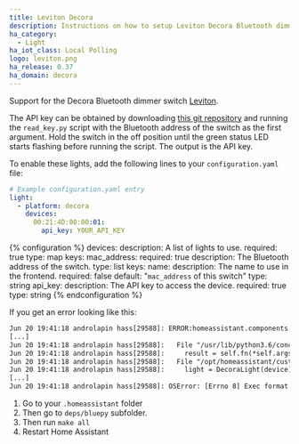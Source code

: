```yaml
---
title: Leviton Decora
description: Instructions on how to setup Leviton Decora Bluetooth dimmers within Home Assistant.
ha_category:
  - Light
ha_iot_class: Local Polling
logo: leviton.png
ha_release: 0.37
ha_domain: decora
---
```


Support for the Decora Bluetooth dimmer switch [Leviton](https://www.leviton.com/en/products/residential/dimmers/automation-smart-home/decora-digital-with-bluetooth-dimmers#t=Products&sort=%40wcs_site_tree_rank%20ascending&layout=card).

The API key can be obtained by downloading [this git repository](https://github.com/mjg59/python-decora) and running the `read_key.py` script with the Bluetooth address of the switch as the first argument. Hold the switch in the off position until the green status LED starts flashing before running the script. The output is the API key.

To enable these lights, add the following lines to your `configuration.yaml` file:

```yaml
# Example configuration.yaml entry
light:
  - platform: decora
    devices:
      00:21:4D:00:00:01:
        api_key: YOUR_API_KEY
```

{% configuration %}
devices:
  description: A list of lights to use.
  required: true
  type: map
  keys:
    mac_address:
      required: true
      description: The Bluetooth address of the switch.
      type: list
      keys:
        name:
          description: The name to use in the frontend.
          required: false
          default: "`mac_address` of this switch"
          type: string
        api_key:
          description: The API key to access the device.
          required: true
          type: string
{% endconfiguration %}

<div class='note'>

If you get an error looking like this:

```txt
Jun 20 19:41:18 androlapin hass[29588]: ERROR:homeassistant.components.light:Error while setting up platform decora
[...]
Jun 20 19:41:18 androlapin hass[29588]:   File "/usr/lib/python3.6/concurrent/futures/thread.py", line 55, in run
Jun 20 19:41:18 androlapin hass[29588]:     result = self.fn(*self.args, **self.kwargs)
Jun 20 19:41:18 androlapin hass[29588]:   File "/opt/homeassistant/custom_components/light/decora.py", line 68, in setup_platform
Jun 20 19:41:18 androlapin hass[29588]:     light = DecoraLight(device)
[...]
Jun 20 19:41:18 androlapin hass[29588]: OSError: [Errno 8] Exec format error
```

1. Go to your `.homeassistant` folder
2. Then go to `deps/bluepy` subfolder.
3. Then run `make all`
4. Restart Home Assistant

</div>
